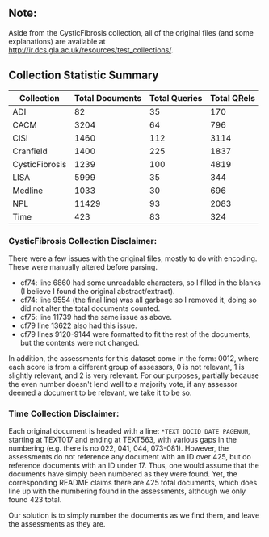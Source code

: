## Note:
Aside from the CysticFibrosis collection, all of the original files (and some explanations) are available at http://ir.dcs.gla.ac.uk/resources/test_collections/.

## Collection Statistic Summary
| Collection     | Total Documents | Total Queries | Total QRels |
|----------------|-----------------|---------------|-------------|
| ADI            | 82              | 35            | 170         |
| CACM           | 3204            | 64            | 796         |
| CISI           | 1460            | 112           | 3114        |
| Cranfield      | 1400            | 225           | 1837        |
| CysticFibrosis | 1239            | 100           | 4819        |
| LISA           | 5999            | 35            | 344         |
| Medline        | 1033            | 30            | 696         |
| NPL            | 11429           | 93            | 2083        |
| Time           | 423             | 83            | 324         |

### CysticFibrosis Collection Disclaimer:
There were a few issues with the original files, mostly to do with encoding. These were manually altered before parsing.
- cf74: line 6860 had some unreadable characters, so I filled in the blanks (I believe I found the original abstract/extract).
- cf74: line 9554 (the final line) was all garbage so I removed it, doing so did not alter the total documents counted.
- cf75: line 11739 had the same issue as above.
- cf79 line 13622 also had this issue.
- cf79 lines 9120-9144 were formatted to fit the rest of the documents, but the contents were not changed.

In addition, the assessments for this dataset come in the form: 0012, where each score is from a different group of assessors, 0 is not relevant, 1 is slightly relevant, and 2 is very relevant. For our purposes, partially because the even number doesn't lend well to a majority vote, if any assessor deemed a document to be relevant, we take it to be so.

### Time Collection Disclaimer:
Each original document is headed with a line: `*TEXT DOCID DATE PAGENUM`, starting at TEXT017 and ending at TEXT563, with various gaps in the numbering (e.g. there is no 022, 041, 044, 073-081). However, the assessments do not reference any document with an ID over 425, but do reference documents with an ID under 17. Thus, one would assume that the documents have simply been numbered as they were found. Yet, the corresponding README claims there are 425 total documents, which does line up with the numbering found in the assessments, although we only found 423 total.

Our solution is to simply number the documents as we find them, and leave the assessments as they are.
